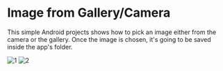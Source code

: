 # Image from Gallery/Camera
This simple Android projects shows how to pick an image either from the camera or the gallery.
Once the image is chosen, it's going to be saved inside the app's folder.

![1](https://user-images.githubusercontent.com/83013495/168639316-bb1a9d4d-36e6-4ec2-a82a-2bd6c59174eb.jpg)
![2](https://user-images.githubusercontent.com/83013495/168639334-12b6ee5e-a926-4af6-ad08-1d4727e41439.jpg)
